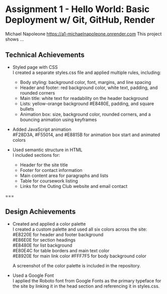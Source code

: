 Assignment 1 - Hello World: Basic Deployment w/ Git, GitHub, Render
===

Michael Napoleone
https://a1-michaelnapoleone.onrender.com
This project shows ...

## Technical Achievements

- Styled page with CSS  
  I created a separate styles.css file and applied multiple rules, including:
    - Body styling: background color, font, margins, and line spacing
    - Header and footer: red background color, white text, padding, and rounded corners
    - Main title: white text for readability on the header background
    - Lists: yellow-orange background #E8480E, padding, and square bullets
    - Animation box: size, background color, rounded corners, and a bouncing animation using keyframes

- Added JavaScript animation  
  #F28D3A, #F55014, and #E8815B for animation box start and animated colors

- Used semantic structure in HTML  
  I included sections for:
    - Header for the site title
    - Footer for contact information
    - Main content area for paragraphs and lists
    - Table for coursework listing
    - Links for the Outing Club website and email contact

===

## Design Achievements

- Created and applied a color palette  
  I created a custom palette and used all six colors across the site:
  #E8220E for header and footer background  
  #E86E0E for section headings  
  #E8480E for list background  
  #E80E4C for table borders and main text color  
  #E8920E for main link color
  #FFF7F5 for body background color

  A screenshot of the color palette is included in the repository.

- Used a Google Font  
  I applied the Roboto font from Google Fonts as the primary typeface for the site by linking it in the head section and referencing it in styles.css.